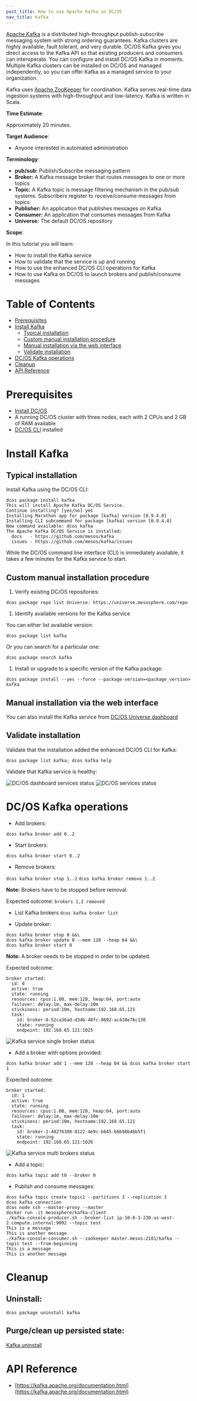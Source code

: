 ```yaml
---
post_title: How to use Apache Kafka on DC/OS
nav_title: Kafka
---
```


[Apache Kafka](https://kafka.apache.org/) is a distributed high-throughput publish-subscribe messaging system with strong ordering guarantees. Kafka clusters are highly available, fault tolerant, and very durable. DC/OS Kafka gives you direct access to the Kafka API so that existing producers and consumers can interoperate. You can configure and install DC/OS Kafka in moments. Multiple Kafka clusters can be installed on DC/OS and managed independently, so you can offer Kafka as a managed service to your organization.

Kafka uses [Apache ZooKeeper](https://zookeeper.apache.org/) for coordination. Kafka serves real-time data ingestion systems with high-throughput and low-latency. Kafka is written in Scala.

**Time Estimate**:

Approximately 20 minutes.

**Target Audience**:

- Anyone interested in automated administration

**Terminology**:

- **pub/sub:** Publish/Subscribe messaging pattern
- **Broker:** A Kafka message broker that routes messages to one or more topics
- **Topic:** A Kafka topic is message filtering mechanism in the pub/sub systems. Subscribers register to receive/consume messages from topics
- **Publisher:** An application that publishes messages on Kafka
- **Consumer:** An application that consumes messages from Kafka
- **Universe:** The default DC/OS repository

**Scope**:

In this tutorial you will learn:
* How to install the Kafka service
* How to validate that the service is up and running
* How to use the enhanced DC/OS CLI operations for Kafka
* How to use Kafka on DC/OS to launch brokers and publish/consume messages

# Table of Contents

  * [Prerequisites](#prerequisites)
  * [Install Kafka](#install-kafka)
    * [Typical installation](#typical-installation)
    * [Custom manual installation procedure](#custom-manual-installation-procedure)
    * [Manual installation via the web interface](#manual-installation-via-the-web-interface)
    * [Validate installation](#validate-installation)
  * [DC/OS Kafka operations](#dcos-kafka-operations)
  * [Cleanup](#cleanup)
  * [API Reference](#api-reference)


# Prerequisites

- [Install DC/OS](../../cli/install.md)
- A running DC/OS cluster with three nodes, each with 2 CPUs and 2 GB of RAM available
- [DC/OS CLI](https://docs.mesosphere.com/usage/cli/install/) installed

# Install Kafka

## Typical installation

Install Kafka using the DC/OS CLI:

```
dcos package install kafka
This will install Apache Kafka DC/OS Service.
Continue installing? [yes/no] yes
Installing Marathon app for package [kafka] version [0.9.4.0]
Installing CLI subcommand for package [kafka] version [0.9.4.0]
New command available: dcos kafka
The Apache Kafka DC/OS Service is installed:
  docs   - https://github.com/mesos/kafka
  issues - https://github.com/mesos/kafka/issues
```

While the DC/OS command line interface (CLI) is immediately available, it takes a few minutes for the Kafka service to start.

## Custom manual installation procedure

1. Verify existing DC/OS repositories:

`dcos package repo list
Universe: https://universe.mesosphere.com/repo
`

1. Identify available versions for the Kafka service

You can either list available version:

`dcos package list kafka`

Or you can search for a particular one:

`dcos package search kafka`

1. Install or upgrade to a specific version of the Kafka package:

`dcos package install --yes --force --package-version=<package_version> kafka`

## Manual installation via the web interface

You can also install the Kafka service from [DC/OS Universe dashboard](http://<dcos-master-dns>/#/universe/packages/)

## Validate installation

Validate that the installation added the enhanced DC/OS CLI for Kafka:

`dcos package list kafka; dcos kafka help`

Validate that Kafka service is healthy:

![DC/OS dashboard services status](img/dcos-dashboard-kafka-service-status.png)
![DC/OS services status](img/dcos-services-kafka-service-status.png)

# DC/OS Kafka operations

- Add brokers:

`dcos kafka broker add 0..2`

- Start brokers:

`dcos kafka broker start 0..2`

- Remove brokers:

`dcos kafka broker stop 1..2`
`dcos kafka broker remove 1..2`

**Note:** Brokers have to be stopped before removal.

Expected outcome:
`brokers 1,2 removed`

- List Kafka brokers
`dcos kafka broker list`

- Update broker:

```
dcos kafka broker stop 0 &&\
dcos kafka broker update 0 --mem 128 --heap 64 &&\
dcos kafka broker start 0
```
**Note:** A broker needs to be stopped in order to be updated.

Expected outcome:

```
broker started:
  id: 0
  active: true
  state: running
  resources: cpus:1.00, mem:128, heap:64, port:auto
  failover: delay:1m, max-delay:10m
  stickiness: period:10m, hostname:192.168.65.121
  task:
    id: broker-0-52ca36ad-d34b-48fc-8692-ac438e76c130
    state: running
    endpoint: 192.168.65.121:1025
```
![Kafka service single broker status](img/dcos-kafka-single-broker-status.png)

- Add a broker with options provided:

`dcos kafka broker add 1 --mem 128 --heap 64 && dcos kafka broker start 1`

Expected outcome:

```
broker started:
  id: 1
  active: true
  state: running
  resources: cpus:1.00, mem:128, heap:64, port:auto
  failover: delay:1m, max-delay:10m
  stickiness: period:10m, hostname:192.168.65.121
  task:
    id: broker-1-40276308-8122-4e9c-b645-b6b98b46b5f1
    state: running
    endpoint: 192.168.65.121:1026
```

![Kafka service multi brokers status](img/dcos-kafka-multi-brokers-status.png)

- Add a topic:

`dcos kafka topic add t0 --broker 0`

- Publish and consume messages:

```
dcos kafka topic create topic1 --partitions 3 --replication 3
dcos kafka connection
dcos node ssh --master-proxy --master
docker run -it mesosphere/kafka-client
./kafka-console-producer.sh --broker-list ip-10-0-3-230.us-west-2.compute.internal:9092 --topic test
This is a message
This is another message
./kafka-console-consumer.sh --zookeeper master.mesos:2181/kafka --topic test --from-beginning
This is a message
This is another message
```

# Cleanup

## Uninstall:

`dcos package uninstall kafka`

## Purge/clean up persisted state:

[Kafka uninstall](http://docs.mesosphere.com/services/kafka/#uninstall)

# API Reference

- [https://kafka.apache.org/documentation.html](https://kafka.apache.org/documentation.html)
